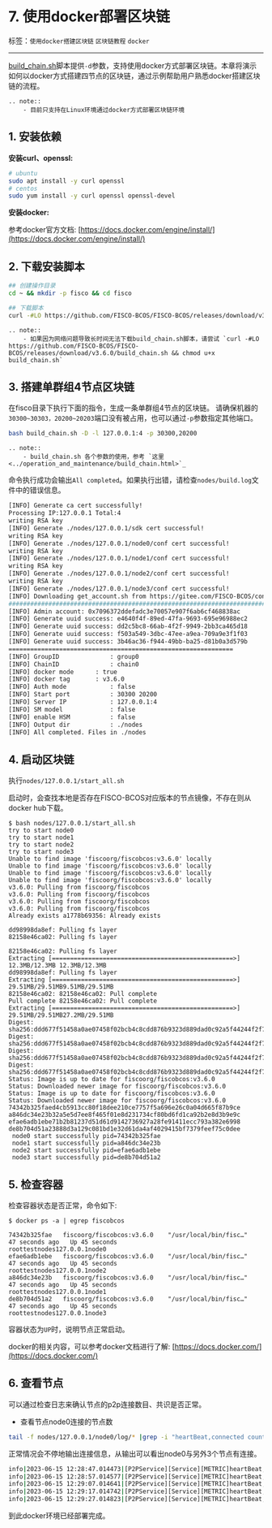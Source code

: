 # 7. 使用docker部署区块链

标签：``使用docker搭建区块链`` ``区块链教程`` ``docker``

----

[build_chain.sh](../manual/build_chain.md)脚本提供`-d`参数，支持使用docker方式部署区块链。本章将演示如何以docker方式搭建四节点的区块链，通过示例帮助用户熟悉docker搭建区块链的流程。

```eval_rst
.. note::
    - 目前只支持在Linux环境通过docker方式部署区块链环境
```

## 1. 安装依赖

**安装curl、openssl:**

```bash
# ubuntu
sudo apt install -y curl openssl
# centos
sudo yum install -y curl openssl openssl-devel
```

**安装docker:**

参考docker官方文档: [https://docs.docker.com/engine/install/](https://docs.docker.com/engine/install/)

## 2. 下载安装脚本
```bash
## 创建操作目录
cd ~ && mkdir -p fisco && cd fisco

## 下载脚本
curl -#LO https://github.com/FISCO-BCOS/FISCO-BCOS/releases/download/v3.6.0/build_chain.sh && chmod u+x build_chain.sh
```

```eval_rst
.. note::
    - 如果因为网络问题导致长时间无法下载build_chain.sh脚本，请尝试 `curl -#LO https://github.com/FISCO-BCOS/FISCO-BCOS/releases/download/v3.6.0/build_chain.sh && chmod u+x build_chain.sh`
```

## 3. 搭建单群组4节点区块链
在fisco目录下执行下面的指令，生成一条单群组4节点的区块链。
请确保机器的`30300~30303，20200~20203`端口没有被占用，也可以通过`-p`参数指定其他端口。

```bash
bash build_chain.sh -D -l 127.0.0.1:4 -p 30300,20200
```

```eval_rst
.. note::
    - build_chain.sh 各个参数的使用，参考 `这里 <../operation_and_maintenance/build_chain.html>`_
```

命令执行成功会输出`All completed`。如果执行出错，请检查`nodes/build.log`文件中的错误信息。

```bash
[INFO] Generate ca cert successfully!
Processing IP:127.0.0.1 Total:4
writing RSA key
[INFO] Generate ./nodes/127.0.0.1/sdk cert successful!
writing RSA key
[INFO] Generate ./nodes/127.0.0.1/node0/conf cert successful!
writing RSA key
[INFO] Generate ./nodes/127.0.0.1/node1/conf cert successful!
writing RSA key
[INFO] Generate ./nodes/127.0.0.1/node2/conf cert successful!
writing RSA key
[INFO] Generate ./nodes/127.0.0.1/node3/conf cert successful!
[INFO] Downloading get_account.sh from https://gitee.com/FISCO-BCOS/console/raw/master/tools/get_account.sh...
######################################################################## 100.0%
[INFO] Admin account: 0x7096372ddefadc3e70057e907f6ab6cf468838ac
[INFO] Generate uuid success: e4640f4f-89ed-47fa-9693-695e96988ec2
[INFO] Generate uuid success: dd2c5bc8-66ab-4f2f-9949-2bb3ca465d18
[INFO] Generate uuid success: f503a549-3dbc-47ee-a9ea-709a9e3f1f03
[INFO] Generate uuid success: 3b46ac36-f944-49bb-ba25-d81b0a3d579b
==============================================================
[INFO] GroupID              : group0
[INFO] ChainID              : chain0
[INFO] docker mode      : true
[INFO] docker tag       : v3.6.0
[INFO] Auth mode            : false
[INFO] Start port           : 30300 20200
[INFO] Server IP            : 127.0.0.1:4
[INFO] SM model             : false
[INFO] enable HSM           : false
[INFO] Output dir           : ./nodes
[INFO] All completed. Files in ./nodes
```

## 4. 启动区块链

执行`nodes/127.0.0.1/start_all.sh`

启动时，会查找本地是否存在FISCO-BCOS对应版本的节点镜像，不存在则从docker hub下载。

```shell
$ bash nodes/127.0.0.1/start_all.sh
try to start node0
try to start node1
try to start node2
try to start node3
Unable to find image 'fiscoorg/fiscobcos:v3.6.0' locally
Unable to find image 'fiscoorg/fiscobcos:v3.6.0' locally
Unable to find image 'fiscoorg/fiscobcos:v3.6.0' locally
Unable to find image 'fiscoorg/fiscobcos:v3.6.0' locally
v3.6.0: Pulling from fiscoorg/fiscobcos
v3.6.0: Pulling from fiscoorg/fiscobcos
v3.6.0: Pulling from fiscoorg/fiscobcos
v3.6.0: Pulling from fiscoorg/fiscobcos
Already exists a1778b69356: Already exists 

dd98998da8ef: Pulling fs layer 
82158e46ca02: Pulling fs layer 

82158e46ca02: Pulling fs layer 
Extracting [==================================================>]   12.3MB/12.3MB 12.3MB/12.3MB
dd98998da8ef: Pulling fs layer 
Extracting [==================================================>]  29.51MB/29.51MB9.51MB/29.51MB
82158e46ca02: 82158e46ca02: Pull complete 
Pull complete 82158e46ca02: Pull complete 
Extracting [==================================================>]  29.51MB/29.51MB27.2MB/29.51MB
Digest: sha256:ddd677f51458a0ae07458f02bcb4c8cdd876b9323d889dad0c92a5f44244f2f7
Digest: sha256:ddd677f51458a0ae07458f02bcb4c8cdd876b9323d889dad0c92a5f44244f2f7
Digest: sha256:ddd677f51458a0ae07458f02bcb4c8cdd876b9323d889dad0c92a5f44244f2f7
Digest: sha256:ddd677f51458a0ae07458f02bcb4c8cdd876b9323d889dad0c92a5f44244f2f7
Status: Image is up to date for fiscoorg/fiscobcos:v3.6.0
Status: Downloaded newer image for fiscoorg/fiscobcos:v3.6.0
Status: Image is up to date for fiscoorg/fiscobcos:v3.6.0
Status: Downloaded newer image for fiscoorg/fiscobcos:v3.6.0
74342b325faed4cb5913cc80f18dee210ce7757f5a696e26c0a04d665f87b9ce
a846dc34e23b32a5e5d7ee8f465f01e8d231734cf80bd6fd1ca92b2e8d3b9e9c
efae6adb1ebe71b2b81237d51d61d9142736927a28fe91411ecc793a382e6998
de8b704d51a23888d3a129c081bd1e32d61da4af4029415bf7379feef75c0dee
 node0 start successfully pid=74342b325fae
 node1 start successfully pid=a846dc34e23b
 node2 start successfully pid=efae6adb1ebe
 node3 start successfully pid=de8b704d51a2                           
```

## 5. 检查容器

检查容器状态是否正常，命令如下:

```shell
$ docker ps -a | egrep fiscobcos

74342b325fae   fiscoorg/fiscobcos:v3.6.0    "/usr/local/bin/fisc…"   47 seconds ago   Up 45 seconds                        roottestnodes127.0.0.1node0
efae6adb1ebe   fiscoorg/fiscobcos:v3.6.0    "/usr/local/bin/fisc…"   47 seconds ago   Up 45 seconds                        roottestnodes127.0.0.1node2
a846dc34e23b   fiscoorg/fiscobcos:v3.6.0    "/usr/local/bin/fisc…"   47 seconds ago   Up 45 seconds                        roottestnodes127.0.0.1node1
de8b704d51a2   fiscoorg/fiscobcos:v3.6.0    "/usr/local/bin/fisc…"   47 seconds ago   Up 45 seconds                        roottestnodes127.0.0.1node3
```
容器状态为`UP`时，说明节点正常启动。

docker的相关内容，可以参考docker文档进行了解: [https://docs.docker.com/](https://docs.docker.com/)

## 6. 查看节点

可以通过检查日志来确认节点的p2p连接数目、共识是否正常。

- 查看节点node0连接的节点数

```bash
tail -f nodes/127.0.0.1/node0/log/* |grep -i "heartBeat,connected count"
```

正常情况会不停地输出连接信息，从输出可以看出node0与另外3个节点有连接。
```bash
info|2023-06-15 12:28:47.014473|[P2PService][Service][METRIC]heartBeat,connected count=3
info|2023-06-15 12:28:57.014577|[P2PService][Service][METRIC]heartBeat,connected count=3
info|2023-06-15 12:29:07.014641|[P2PService][Service][METRIC]heartBeat,connected count=3
info|2023-06-15 12:29:17.014742|[P2PService][Service][METRIC]heartBeat,connected count=3
info|2023-06-15 12:29:27.014823|[P2PService][Service][METRIC]heartBeat,connected count=3
```

到此docker环境已经部署完成。